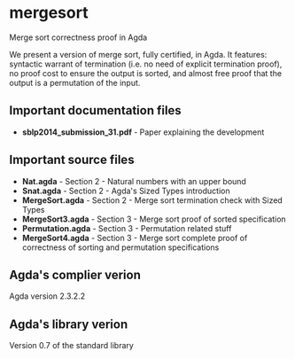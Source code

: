 mergesort
=========

Merge sort correctness proof in Agda

We present a version of merge sort, fully certified, in Agda. It features: syntactic warrant of termination (i.e. no need of explicit termination proof), no proof cost to ensure the output is sorted, and almost free proof that the output is a permutation of the input.

## Important documentation files ##
- **sblp2014_submission_31.pdf** - Paper explaining the development

## Important source files ##
- **Nat.agda** - Section 2 - Natural numbers with an upper bound
- **Snat.agda** - Section 2 - Agda's Sized Types introduction
- **MergeSort.agda** - Section 2 - Merge sort termination check with Sized Types
- **MergeSort3.agda** - Section 3 - Merge sort proof of sorted specification
- **Permutation.agda** - Section 3 - Permutation related stuff
- **MergeSort4.agda** - Section 3 - Merge sort complete proof of correctness of sorting and permutation specifications

## Agda's complier verion ##
Agda version 2.3.2.2

## Agda's library verion ##
Version 0.7 of the standard library